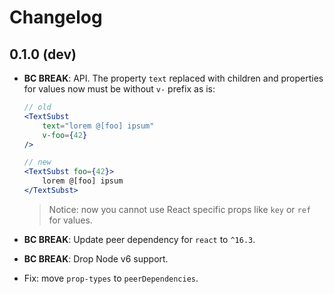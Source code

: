 Changelog
=========

0.1.0 (dev)
-----


*   **BC BREAK**: API. The property `text` replaced with children
    and properties for values now must be without `v-` prefix as is:

    ```jsx
    // old
    <TextSubst
        text="lorem @[foo] ipsum"
        v-foo={42}
    />

    // new
    <TextSubst foo={42}>
        lorem @[foo] ipsum
    </TextSubst>
    ```

    > Notice: now you cannot use React specific props like `key`
    or `ref` for values.

*   **BC BREAK**: Update peer dependency for `react` to `^16.3`.

*   **BC BREAK**: Drop Node v6 support.

*   Fix: move `prop-types` to `peerDependencies`.
